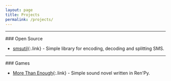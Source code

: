 ```yaml
---
layout: page
title: Projects
permalink: /projects/
---
```


<hr>
### Open Source

- [smsutil][smsutil]{:.link} - Simple library for encoding, decoding and splitting SMS. 

<hr>
### Games

- [More Than Enough][more-than-enough]{:.link} - Simple sound novel written in Ren'Py.


[smsutil]: https://github.com/jezeniel/smsutil
[more-than-enough]: https://github.com/jezeniel/more-than-enough
